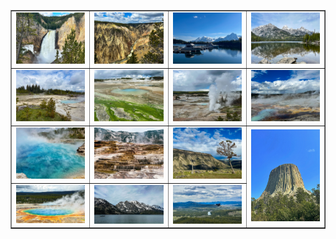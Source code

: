 

<table align=center border="1">

<tr>

<td width="250"> <img src="../pics/wy_101.jpg" width="240" border=0 alt=""></img> </td>
<td width="250"> <img src="../pics/wy_102.jpg" width="240" border=0 alt=""></img> </td>
<td width="250"> <img src="../pics/wy_103.jpg" width="240" border=0 alt=""></img> </td>
<td width="250"> <img src="../pics/wy_104.jpg" width="240" border=0 alt=""></img> </td>

</tr>

<tr>

<td width="250"> <img src="../pics/wy_201.jpg" width="240" border=0 alt=""></img> </td>
<td width="250"> <img src="../pics/wy_202.jpg" width="240" border=0 alt=""></img> </td>
<td width="250"> <img src="../pics/wy_203.jpg" width="240" border=0 alt=""></img> </td>
<td width="250"> <img src="../pics/wy_204.jpg" width="240" border=0 alt=""></img> </td>

</tr>

<tr>

<td width="250"> <img src="../pics/wy_301.JPG" width="240" border=0 alt=""></img> </td>
<td width="250"> <img src="../pics/wy_302.jpg" width="240" border=0 alt=""></img> </td>
<td width="250"> <img src="../pics/wy_303.jpg" width="240" border=0 alt=""></img> </td>
<td width="250" rowspan="0"> <img src="../pics/wy_304.JPG" width="240" border=0 alt=""></img> </td>

</tr>

<tr>

<td width="250"> <img src="../pics/wy_401.jpg" width="240" border=0 alt=""></img> </td>
<td width="250"> <img src="../pics/wy_402.jpg" width="240" border=0 alt=""></img> </td>
<td width="250"> <img src="../pics/wy_403.jpg" width="240" border=0 alt=""></img> </td>

</tr>


</table>